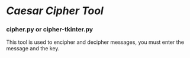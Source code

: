 # ***Caesar Cipher Tool***
### cipher.py or cipher-tkinter.py
This tool is used to encipher and decipher messages, you must enter the message and the key.
